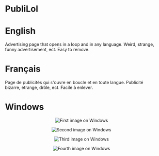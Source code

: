 # PubliLol


# English

Advertising page that opens in a loop and in any language. Weird, strange, funny advertisement, ect. Easy to remove.

# Français

Page de publicités qui s'ouvre en boucle et en toute langue. Publicité bizarre, étrange, drôle, ect. Facile à enlever.

# Windows

<p align="center">
  <img alt="First image on Windows" src="https://b-20.webself.net/file/si1538420/1-fi23594953x640.jpg">
</p>

<p align="center">
  <img alt="Second image on Windows" src="https://b-20.webself.net/file/si1538420/2-fi23594961x675.jpg">
</p>

<p align="center">
  <img alt="Third image on Windows" src="https://b-20.webself.net/file/si1538420/3-fi23594964x675.jpg">
</p>

<p align="center">
  <img alt="Fourth image on Windows" src="https://b-20.webself.net/file/si1538420/4-fi23594966x675.jpg">
</p>

